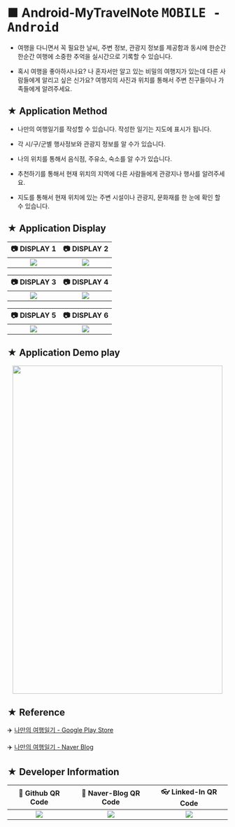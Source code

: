 # ■ Android-MyTravelNote <kbd>**MOBILE - Android**</kbd>

* 여행을 다니면서 꼭 필요한 날씨, 주변 정보, 관광지 정보를 제공함과 동시에 한순간 한순간 여행에 소중한 추억을 실시간으로 기록할 수 있습니다.

* 혹시 여행을 좋아하시나요? 나 혼자서만 알고 있는 비밀의 여행지가 있는데 다른 사람들에게 알리고 싶은 신가요? 여행지의 사진과 위치를 통해서 주변 친구들이나 가족들에게 알려주세요.

## ★ Application Method

* 나만의 여행일기를 작성할 수 있습니다. 작성한 일기는 지도에 표시가 됩니다.

* 각 시/구/군별 행사정보와 관광지 정보를 알 수가 있습니다.

* 나의 위치를 통해서 음식점, 주유소, 숙소를 알 수가 있습니다.

* 추천하기를 통해서 현재 위치의 지역에 다른 사람들에게 관광지나 행사를 알려주세요.

* 지도를 통해서 현재 위치에 있는 주변 시설이나 관광지, 문화재를 한 눈에 확인 할 수 있습니다.

## ★ Application Display

|:camera: DISPLAY 1|:camera: DISPLAY 2|
|:----------------:|:----------------:|
|![](https://user-images.githubusercontent.com/20036523/44517061-a6338400-a701-11e8-9e39-ea1d10000cea.png)|![](https://user-images.githubusercontent.com/20036523/44517062-a6338400-a701-11e8-924e-3f6c3947b3ec.png)|


|:camera: DISPLAY 3|:camera: DISPLAY 4|
|:----------------:|:----------------:|
|![](https://user-images.githubusercontent.com/20036523/44517064-a6338400-a701-11e8-8906-79212a16a0b6.png)|![](https://user-images.githubusercontent.com/20036523/44517065-a6cc1a80-a701-11e8-9c51-160528ddf31a.png)|


|:camera: DISPLAY 5|:camera: DISPLAY 6|
|:----------------:|:----------------:|
|![](https://user-images.githubusercontent.com/20036523/44517066-a6cc1a80-a701-11e8-83b3-a1148e91e9f1.png)|![](https://user-images.githubusercontent.com/20036523/44517060-a6338400-a701-11e8-8270-d0077350454e.png)|

## ★ Application Demo play

<p align="center">
  <img src='http://drive.google.com/uc?export=view&id=1Dw1mhILMD5KFNw8I8XJ4v4isKbQPvRDM' width="480" height="750" /><br>
</p>

## ★ Reference

:airplane: [나만의 여행일기 - Google Play Store](https://play.google.com/store/apps/details?id=kr.net.mytravelnote)

:airplane: [나만의 여행일기 - Naver Blog](https://yeop9657.blog.me/220252095610)

## ★ Developer Information

|:rocket: Github QR Code|:pencil: Naver-Blog QR Code|:eyeglasses: Linked-In QR Code|
|:---------------------:|:-------------------------:|:----------------------------:|
|![](https://user-images.githubusercontent.com/20036523/50044128-60406880-00c2-11e9-8d57-ea1cb8e6b2a7.jpg)|![](https://user-images.githubusercontent.com/20036523/50044131-60d8ff00-00c2-11e9-818c-cf5ad97dc76e.jpg)|![](https://user-images.githubusercontent.com/20036523/50044130-60d8ff00-00c2-11e9-991a-107bffa2bf57.jpg)|
